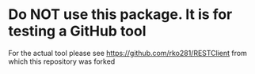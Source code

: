 # Do NOT use this package. It is for testing a GitHub tool

For the actual tool please see https://github.com/rko281/RESTClient from which this repository was forked
